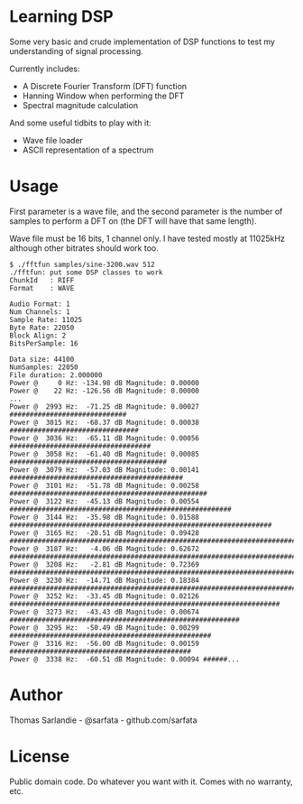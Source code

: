 # Learning DSP

Some very basic and crude implementation of DSP functions to test my understanding of signal processing.

Currently includes:

 * A Discrete Fourier Transform (DFT) function
 * Hanning Window when performing the DFT
 * Spectral magnitude calculation

And some useful tidbits to play with it:

 * Wave file loader
 * ASCII representation of a spectrum

# Usage


First parameter is a wave file, and the second parameter is the number of samples to perform a DFT on (the DFT will have that same length).

Wave file must be 16 bits, 1 channel only. I have tested mostly at 11025kHz although other bitrates should work too.


    $ ./fftfun samples/sine-3200.wav 512
    ./fftfun: put some DSP classes to work
    ChunkId   : RIFF
    Format    : WAVE

    Audio Format: 1
    Num Channels: 1
    Sample Rate: 11025
    Byte Rate: 22050
    Block Align: 2
    BitsPerSample: 16

    Data size: 44100
    NumSamples: 22050
    File duration: 2.000000
    Power @     0 Hz: -134.98 dB Magnitude: 0.00000
    Power @    22 Hz: -126.56 dB Magnitude: 0.00000
    ...
    Power @  2993 Hz:  -71.25 dB Magnitude: 0.00027 #############################
    Power @  3015 Hz:  -68.37 dB Magnitude: 0.00038 ################################
    Power @  3036 Hz:  -65.11 dB Magnitude: 0.00056 ###################################
    Power @  3058 Hz:  -61.40 dB Magnitude: 0.00085 #######################################
    Power @  3079 Hz:  -57.03 dB Magnitude: 0.00141 ###########################################
    Power @  3101 Hz:  -51.78 dB Magnitude: 0.00258 #################################################
    Power @  3122 Hz:  -45.13 dB Magnitude: 0.00554 #######################################################
    Power @  3144 Hz:  -35.98 dB Magnitude: 0.01588 #################################################################
    Power @  3165 Hz:  -20.51 dB Magnitude: 0.09428 ################################################################################
    Power @  3187 Hz:   -4.06 dB Magnitude: 0.62672 ################################################################################################
    Power @  3208 Hz:   -2.81 dB Magnitude: 0.72369 ##################################################################################################
    Power @  3230 Hz:  -14.71 dB Magnitude: 0.18384 ######################################################################################
    Power @  3252 Hz:  -33.45 dB Magnitude: 0.02126 ###################################################################
    Power @  3273 Hz:  -43.43 dB Magnitude: 0.00674 #########################################################
    Power @  3295 Hz:  -50.49 dB Magnitude: 0.00299 ##################################################
    Power @  3316 Hz:  -56.00 dB Magnitude: 0.00159 #############################################
    Power @  3338 Hz:  -60.51 dB Magnitude: 0.00094 ######...


# Author

Thomas Sarlandie - @sarfata - github.com/sarfata

# License

Public domain code. Do whatever you want with it. Comes with no warranty, etc.
